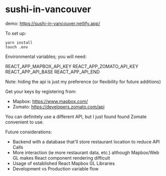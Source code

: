 # sushi-in-vancouver

demo: <https://sushi-in-vancouver.netlify.app/>

To set up:

```
yarn install
touch .env
```

Environmental variables; you will need: 

REACT_APP_MAPBOX_API_KEY
REACT_APP_ZOMATO_API_KEY
REACT_APP_API_BASE
REACT_APP_API_END

Note: hiding the api is just my preference (or flexibility for future additions)

Get your keys by registering from: 
- Mapbox: <https://www.mapbox.com/>
- Zomato: <https://developers.zomato.com/api>

You can definitely use a different API, but I just found found Zomate convenient to use. 

Future considerations:

- Backend with a database that'll store restaurant location to reduce API Calls
- More interaction (ie more restaurant data, etc.) although Mapbox/Web GL makes React component rendering difficult
- Usage of established React Mapbox GL Libraries
- Development vs Production variable flow

